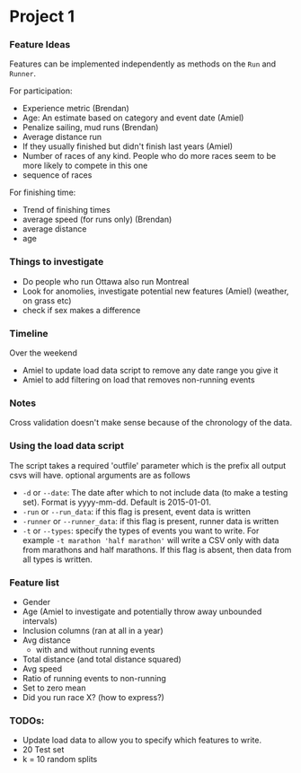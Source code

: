 # Project 1

### Feature Ideas
Features can be implemented independently as methods on the `Run` and `Runner`.

For participation:
- Experience metric (Brendan)
- Age: An estimate based on category and event date (Amiel)
- Penalize sailing, mud runs (Brendan)
- Average distance run
- If they usually finished but didn't finish last years (Amiel)
- Number of races of any kind. People who do more races seem to be more likely to compete in this one
- sequence of races

For finishing time:
- Trend of finishing times 
- average speed (for runs only) (Brendan)
- average distance 
- age


### Things to investigate

- Do people who run Ottawa also run Montreal
- Look for anomolies, investigate potential new features (Amiel) (weather, on grass etc)
- check if sex makes a difference

### Timeline

Over the weekend

- Amiel to update load data script to remove any date range you give it
- Amiel to add filtering on load that removes non-running events


### Notes

Cross validation doesn't make sense because of the chronology of the data.


### Using the load data script

The script takes a required 'outfile' parameter which is the prefix all output
csvs will have. optional arguments are as follows

* `-d` or `--date`: The date after which to not include data (to make a testing set). Format is yyyy-mm-dd. Default is 2015-01-01.
* `-run` or `--run_data`: if this flag is present, event data is written
* `-runner` or `--runner_data`: if this flag is present, runner data is written
* `-t` or `--types`: specify the types of events you want to write. For example `-t marathon 'half marathon'` will write a CSV only with data from marathons and half marathons. If this flag is absent, then data from all types is written.

### Feature list
- Gender
- Age (Amiel to investigate and potentially throw away unbounded intervals)
- Inclusion columns (ran at all in a year)
- Avg distance
    - with and without running events
- Total distance (and total distance squared)
- Avg speed
- Ratio of running events to non-running
- Set to zero mean
- Did you run race X? (how to express?)


### TODOs:
- Update load data to allow you to specify which features to write.
- 20 Test set
- k = 10 random splits





